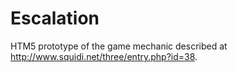 # Escalation
HTM5 prototype of the game mechanic described at http://www.squidi.net/three/entry.php?id=38.
